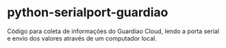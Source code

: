 python-serialport-guardiao
==========================

Código para coleta de informações do Guardiao Cloud, lendo a porta serial e envio dos valores através de um computador local.
